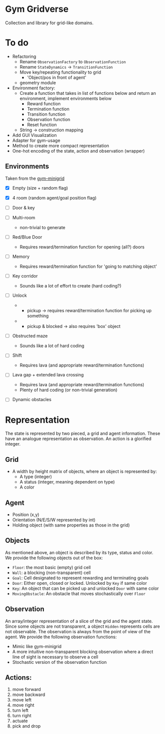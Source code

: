 # Gym Gridverse

Collection and library for grid-like domains.

# To do

* Refactoring
    * Rename `ObservationFactory` to `ObservationFunction`
    * Rename `StateDynamics` -> `TransitionFunction`
    * Move key/repeating functionality to grid
        * 'Object/pos in front of agent'
    * geometry module
* Environment factory:
    * Create a function that takes in list of functions below and return an
      environment, implement environments below
        * Reward function
        * Termination function
        * Transition function
        * Observation function
        * Reset function
    * String -> construction mapping
* Add GUI Visualization
* Adapter for gym-usage
* Method to create more compact representation
* One-hot encoding of the state, action and observation (wrapper)

## Environments

Taken from the [gym-minigrid](https://github.com/maximecb/gym-minigrid)

* [X] Empty (size + random flag)
* [x] 4 room (random agent/goal position flag)
* [ ] Door & key
* [ ] Multi-room
    * non-trivial to generate
* [ ] Red/Blue Door
    * Requires reward/termination function for opening (all?) doors
* [ ] Memory
    * Requires reward/termination function for 'going to matching object'
* [ ] Key corridor
    * Sounds like a lot of effort to create (hard coding?)
* [ ] Unlock
    * + pickup -> requires reward/termination function for picking up something
    * + pickup & blocked -> also requires 'box' object
* [ ] Obstructed maze
    * Sounds like a lot of hard coding
* [ ] Shift
    * Requires lava (and appropriate reward/termination functions)
* [ ] Lava gap + extended lava crossing
    * Requires lava (and appropriate reward/termination functions)
    * Plenty of hard coding (or non-trivial generation)
* [ ] Dynamic obstacles


# Representation

The state is represented by two pieced, a grid and agent information. These
have an analogue representation as observation. An action is a glorified
integer.

## Grid

* A width by height matrix of objects, where an object is represented by:
    * A type (integer)
    * A status (integer, meaning dependent on type)
    * A color

## Agent

* Position (x,y)
* Orientation (N/E/S/W represented by int)
* Holding object (with same properties as those in the grid)

## Objects

As mentioned above, an object is described by its type, status and color. We
provide the following objects out of the box:

* `Floor`: the most basic (empty) grid cell
* `Wall`: a blocking (non-transparent) cell
* `Goal`: Cell designated to represent rewarding and terminating goals
* `Door`: Either open, closed or locked. Unlocked by `Key` if same color
* `Key`: An object that can be picked up and unlocked `Door` with same color
* `MovingObstacle`: An obstacle that moves stochastically over `Floor`

## Observation

An array/integer representation of a slice of the grid and the agent state.
Since some objects are not transparent, a object `Hidden` represents cells are
not observable. The observation is always from the point of view of the agent.
We provide the following observation functions:

* Mimic like gym-minigrid
* A more intuitive non-transparent blocking observation where a direct line of
  sight is necessary to observe a cell
* Stochastic version of the observation function

## Actions:

1. move forward
1. move backward
1. move left
1. move right
1. turn left
1. turn right
1. actuate
1. pick and drop
